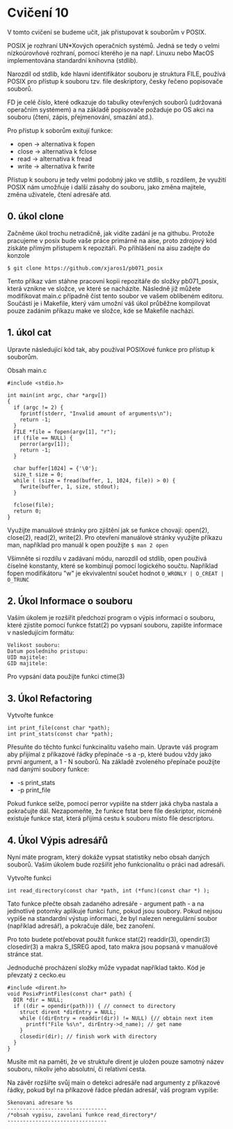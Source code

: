 # Cvičení 10
V tomto cvičení se budeme učit, jak přistupovat k souborům v POSIX.

POSIX je rozhraní UN*Xových operačních systémů. Jedná se tedy o velmi nízkoúrovňové rozhraní, pomocí kterého je na např. Linuxu nebo MacOS implementována standardní knihovna (stdlib).

Narozdíl od stdlib, kde hlavní identifikátor souboru je struktura FILE, používá POSIX pro přístup k souboru tzv. file deskriptory, česky řečeno popisovače souborů. 

FD je celé číslo, které odkazuje do tabulky otevřených souborů (udržovaná operačním systémem) a na základě popisovače požaduje po OS akci na souboru (čtení, zápis, přejmenování, smazání atd.).


Pro přístup k soborům exitují funkce:
* open -> alternativa k fopen
* close -> alternativa k fclose
* read -> alternativa k fread
* write -> alternativa k fwrite

Přístup k souboru je tedy velmi podobný jako ve stdlib, s rozdílem, že využití POSIX nám umožňuje i další zásahy do souboru, jako změna majitele, změna uživatele, čtení adresáře atd.

## 0. úkol clone
Začněme úkol trochu netradičně, jak vidíte zadání je na githubu. Protože pracujeme v posix bude vaše práce primárně na aise, proto zdrojový kód získáte přímým přístupem k repozitáři. Po přihlášení na aisu zadejte do konzole

```$ git clone https://github.com/xjaros1/pb071_posix```

Tento příkaz vám stáhne pracovní kopii repozitáře do složky pb071_posix, která vznikne ve složce, ve které se nacházíte.
Následně již můžete modifikovat main.c případně číst tento soubor ve vašem oblíbeném editoru.
Součástí je i Makefile, který vám umožní váš úkol průběžne kompilovat pouze zadáním příkazu make ve složce, kde se Makefile nachází.

## 1. úkol cat
Upravte následující kód tak, aby používal POSIXové funkce pro přístup k souborům.

Obsah main.c
```{C}
#include <stdio.h>

int main(int argc, char *argv[])
{
  if (argc != 2) {
    fprintf(stderr, "Invalid amount of arguments\n");
    return -1;
  }
  FILE *file = fopen(argv[1], "r");
  if (file == NULL) {
    perror(argv[1]);
    return -1;
  }
  
  char buffer[1024] = {'\0'};
  size_t size = 0;
  while ( (size = fread(buffer, 1, 1024, file)) > 0) {
    fwrite(buffer, 1, size, stdout);
  }
  
  fclose(file);
  return 0;
}
```
Využijte manuálové stránky pro zjištění jak se funkce chovají:
open(2), close(2), read(2), write(2). 
Pro otevření manuálové stránky využijte příkazu man, například pro manuál k open použijte
```$ man 2 open```

Všimněte si rozdílu v zadávaní módu, narozdíl od stdlib, open použivá číselné konstanty, které se kombinují pomocí logického součtu. Například fopen modifikátoru "w" je ekvivalentní součet hodnot ```O_WRONLY | O_CREAT | O_TRUNC```

## 2. Úkol Informace o souboru
Vaším úkolem je rozšířit předchozí program o výpis informací o souboru, které zjistíte pomocí funkce fstat(2)
po vypsaní souboru, zapište informace v nasledujícím formátu:
```
Velikost souboru: 
Datum posledniho pristupu:
UID majitele:
GID majitele:
```
Pro vypsání data použijte funkci ctime(3)

## 3. Úkol Refactoring
Vytvořte funkce
```{C}
int print_file(const char *path);
int print_stats(const char *path);
```
Přesuňte do těchto funkcí funkcinalitu vašeho main.
Upravte váš program aby přijímal z příkazové řádky přepínače -s a -p, které budou vždy jako první argument, a 1 - N souborů.
Na základě zvoleného přepínače použijte nad danými soubory funkce:
* -s print_stats
* -p print_file

Pokud funkce selže, pomocí perror vypište na stderr jaká chyba nastala a pokračujte dál. Nezapomeňte, že funkce fstat bere file deskriptor, nicméně existuje funkce stat, která přijímá cestu k souboru místo file descriptoru.

## 4. Úkol Výpis adresářů
Nyní máte program, který dokáže vypsat statistiky nebo obsah daných souborů. Vaším úkolem bude rozšířit jeho funkcionalitu o práci nad adresáři.

Vytvořte funkci
```{C}
int read_directory(const char *path, int (*func)(const char *) );
```
Tato funkce přečte obsah zadaného adresáře - argument path - a na jednotlivé potomky aplikuje funkci func, pokud jsou soubory.
Pokud nejsou vypíše na standardní výstup informaci, že byl nalezen neregulární soubor (například adresář), a pokračuje dále, bez zanoření.

Pro toto budete potřebovat použít funkce stat(2) readdir(3), opendir(3) closedir(3) a makra S_ISREG apod, tato makra jsou popsaná v manuálové stránce stat.

Jednoduché procházení složky může vypadat například takto.
Kód je převzatý z cecko.eu
```{C}
#include <dirent.h>
void PosixPrintFiles(const char* path) {
  DIR *dir = NULL;     
  if ((dir = opendir(path))) { // connect to directory
    struct dirent *dirEntry = NULL;
    while ((dirEntry = readdir(dir)) != NULL) {// obtain next item 
      printf("File %s\n", dirEntry->d_name); // get name 
    }
    closedir(dir); // finish work with directory
  }
} 
```
Musíte mít na paměti, že ve struktuře dirent je uložen pouze samotný název souboru, nikoliv jeho absolutní, či relativní cesta.

Na závěr rozšiřte svůj main o detekci adresáře nad argumenty z příkazové řádky, pokud byl na příkazové řádce předán adresář, váš program vypíše:
```
Skenovani adresare %s
--------------------------------
/*obsah vypisu, zavolani funkce read_directory*/
--------------------------------
```
